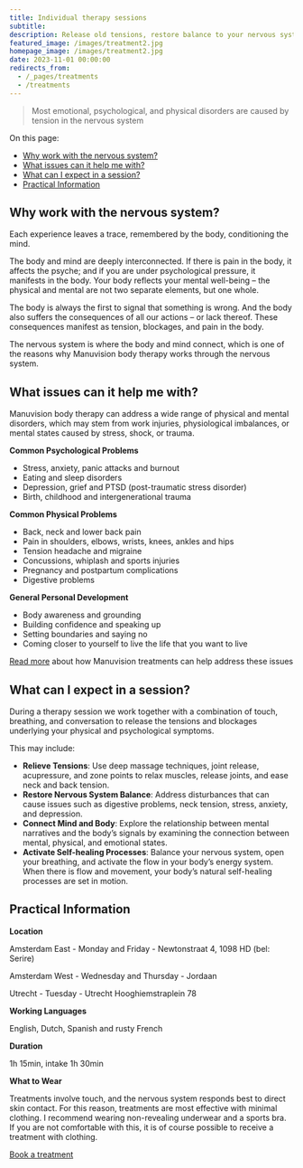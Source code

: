 ```yaml
---
title: Individual therapy sessions
subtitle: 
description: Release old tensions, restore balance to your nervous system, and activate your body’s natural healing processes. Sessions involve touch, breathing, and conversation. Available in English, Dutch, Spanish, and (basic) French.
featured_image: /images/treatment2.jpg
homepage_image: /images/treatment2.jpg
date: 2023-11-01 00:00:00
redirects_from:
  - /_pages/treatments
  - /treatments
---
```


> Most emotional, psychological, and physical disorders are caused by tension in the nervous system

On this page:
- [Why work with the nervous system?](#why-work-with-the-nervous-system)
- [What issues can it help me with?](#what-issues-can-it-help-me-with)
- [What can I expect in a session?](#what-can-i-expect-in-a-session)
- [Practical Information](#practical-information)

## Why work with the nervous system?

Each experience leaves a trace, remembered by the body, conditioning the mind.

The body and mind are deeply interconnected.
If there is pain in the body, it affects the psyche; and if you are under psychological pressure, it manifests in the body.
Your body reflects your mental well-being – the physical and mental are not two separate elements, but one whole.

The body is always the first to signal that something is wrong.
And the body also suffers the consequences of all our actions – or lack thereof.
These consequences manifest as tension, blockages, and pain in the body.

The nervous system is where the body and mind connect, which is one of the reasons why Manuvision body therapy works through the nervous system.

## What issues can it help me with?

Manuvision body therapy can address a wide range of physical and mental disorders, which may stem from work injuries, physiological imbalances, or mental states caused by stress, shock, or trauma.

**Common Psychological Problems**

* Stress, anxiety, panic attacks and burnout
* Eating and sleep disorders
* Depression, grief and PTSD (post-traumatic stress disorder)
* Birth, childhood and intergenerational trauma

**Common Physical Problems**

* Back, neck and lower back pain
* Pain in shoulders, elbows, wrists, knees, ankles and hips
* Tension headache and migraine
* Concussions, whiplash and sports injuries
* Pregnancy and postpartum complications
* Digestive problems

**General Personal Development**

* Body awareness and grounding
* Building confidence and speaking up
* Setting boundaries and saying no
* Coming closer to yourself to live the life that you want to live

[Read more](https://manuvision-dk.translate.goog/hvad-kan-kropsterapi-hjaelpe-med/?_x_tr_sl=da&_x_tr_tl=en&_x_tr_hl=en-US&_x_tr_pto=wapp) about how Manuvision treatments can help address these issues

## What can I expect in a session?

During a therapy session we work together with a combination of touch, breathing, and conversation to release the tensions and blockages underlying your physical and psychological symptoms.

This may include:

- **Relieve Tensions**: Use deep massage techniques, joint release, acupressure, and zone points to relax muscles, release joints, and ease neck and back tension.  
- **Restore Nervous System Balance**:  Address disturbances that can cause issues such as digestive problems, neck tension, stress, anxiety, and depression.  
- **Connect Mind and Body**: Explore the relationship between mental narratives and the body’s signals by examining the connection between mental, physical, and emotional states.  
- **Activate Self-healing Processes**: Balance your nervous system, open your breathing, and activate the flow in your body’s energy system. When there is flow and movement, your body’s natural self-healing processes are set in motion.

## Practical Information

**Location**

Amsterdam East - Monday and Friday - Newtonstraat 4, 1098 HD (bel: Serire)

Amsterdam West - Wednesday and Thursday - Jordaan

Utrecht - Tuesday - Utrecht Hooghiemstraplein 78

**Working Languages**

English, Dutch, Spanish and rusty French

**Duration**

1h 15min, intake 1h 30min

**What to Wear**

Treatments involve touch, and the nervous system responds best to direct skin contact.
For this reason, treatments are most effective with minimal clothing.
I recommend wearing non-revealing underwear and a sports bra.
If you are not comfortable with this, it is of course possible to receive a treatment with clothing.

<a href="/contact" class="button button--large">Book a treatment</a>
